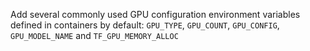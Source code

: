 Add several commonly used GPU configuration environment variables defined in containers by default: `GPU_TYPE`, `GPU_COUNT`, `GPU_CONFIG`, `GPU_MODEL_NAME` and `TF_GPU_MEMORY_ALLOC`
